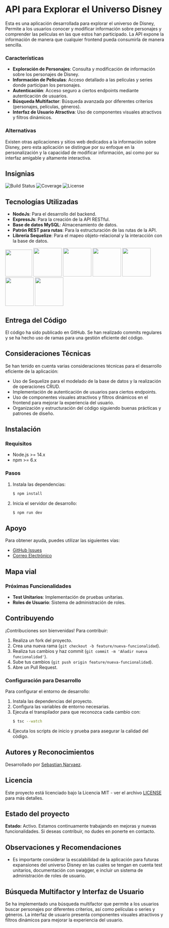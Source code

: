 # API para Explorar el Universo Disney

Esta es una aplicación desarrollada para explorar el universo de Disney, Permite a los usuarios conocer y modificar información sobre personajes y comprender las películas en las que estos han participado. La API expone la información de manera que cualquier frontend pueda consumirla de manera sencilla.

### Características
- **Exploración de Personajes**: Consulta y modificación de información sobre los personajes de Disney.
- **Información de Películas**: Acceso detallado a las películas y series donde participan los personajes.
- **Autenticación**: Acceso seguro a ciertos endpoints mediante autenticación de usuarios.
- **Búsqueda Multifactor**: Búsqueda avanzada por diferentes criterios (personajes, películas, géneros).
- **Interfaz de Usuario Atractiva**: Uso de componentes visuales atractivos y filtros dinámicos.

### Alternativas
Existen otras aplicaciones y sitios web dedicados a la información sobre Disney, pero esta aplicación se distingue por su enfoque en la personalización y la capacidad de modificar información, así como por su interfaz amigable y altamente interactiva.

## Insignias

![Build Status](https://img.shields.io/badge/build-passing-brightgreen)
![Coverage](https://img.shields.io/badge/coverage-95%25-brightgreen)
![License](https://img.shields.io/badge/license-MIT-blue)

## Tecnologías Utilizadas

- **NodeJs**: Para el desarrollo del backend.
- **ExpressJs**: Para la creación de la API RESTful.
- **Base de datos MySQL**: Almacenamiento de datos.
- **Patrón REST para rutas**: Para la estructuración de las rutas de la API.
- **Librería Sequelize**: Para el mapeo objeto-relacional y la interacción con la base de datos.
<p align="left">
  <img src="https://github.com/sebastiannarvaez23/dv-idico-api/assets/88569352/b2c84500-0646-439a-8d04-db6571a74cff" width="auto" height="85">
  <img src="https://github.com/sebastiannarvaez23/dv-idico-api/assets/88569352/951382c1-b44e-4caf-9697-51667538a617" width="auto" height="90">
  <img src="https://github.com/sebastiannarvaez23/dv-idico-api/assets/88569352/6099bdde-dcbc-4b30-90b2-7e3f6fe27fa2" width="auto" height="90">
  <img src="https://github.com/sebastiannarvaez23/dv-idico-api/assets/88569352/823a060f-fe4f-4814-99d5-afc066546443" width="auto" height="90">
  <img src="https://github.com/user-attachments/assets/1b85c542-a58c-4672-8203-7f48bc6f0f9b" width="auto" height="90">
  <img src="https://github.com/user-attachments/assets/03a34047-ff1b-4e0c-bdf3-756671046ded" width="auto" height="90">
  <img src="https://static-00.iconduck.com/assets.00/git-icon-1024x1024-pqp7u4hl.png" width="auto" height="90">
</p>

## Entrega del Código

El código ha sido publicado en GitHub. Se han realizado commits regulares y se ha hecho uso de ramas para una gestión eficiente del código.

## Consideraciones Técnicas

Se han tenido en cuenta varias consideraciones técnicas para el desarrollo eficiente de la aplicación:

- Uso de Sequelize para el modelado de la base de datos y la realización de operaciones CRUD.
- Implementación de autenticación de usuarios para ciertos endpoints.
- Uso de componentes visuales atractivos y filtros dinámicos en el frontend para mejorar la experiencia del usuario.
- Organización y estructuración del código siguiendo buenas prácticas y patrones de diseño.

## Instalación

### Requisitos
- Node.js >= 14.x
- npm >= 6.x

### Pasos
1. Instala las dependencias:
   ```bash
   $ npm install
2. Inicia el servidor de desarrollo:
   ```bash
   $ npm run dev

## Apoyo

Para obtener ayuda, puedes utilizar las siguientes vías:

- [GitHub Issues](https://github.com/sebastiannarvaez23/dv-idico-api/issues)
- [Correo Electrónico](narvaezsebas8@gmail.com)

## Mapa vial

### Próximas Funcionalidades
- **Test Unitarios**: Implementación de pruebas unitarias.
- **Roles de Usuario**: Sistema de administración de roles.

## Contribuyendo

¡Contribuciones son bienvenidas! Para contribuir:

1. Realiza un fork del proyecto.
2. Crea una nueva rama (`git checkout -b feature/nueva-funcionalidad`).
3. Realiza tus cambios y haz commit (`git commit -m 'Añadir nueva funcionalidad'`).
4. Sube tus cambios (`git push origin feature/nueva-funcionalidad`).
5. Abre un Pull Request.

### Configuración para Desarrollo

Para configurar el entorno de desarrollo:

1. Instala las dependencias del proyecto.
2. Configura las variables de entorno necesarias.
3. Ejecuta el transpilador para que reconozca cada cambio con:
   ```bash
   $ tsc --watch
5. Ejecuta los scripts de inicio y prueba para asegurar la calidad del código.

## Autores y Reconocimientos

Desarrollado por [Sebastian Narvaez](https://github.com/sebastiannarvaez23).

## Licencia

Este proyecto está licenciado bajo la Licencia MIT - ver el archivo [LICENSE](LICENSE) para más detalles.

## Estado del proyecto

**Estado:** Activo. Estamos continuamente trabajando en mejoras y nuevas funcionalidades. Si deseas contribuir, no dudes en ponerte en contacto.

## Observaciones y Recomendaciones

- Es importante considerar la escalabilidad de la aplicación para futuras expansiones del universo Disney en las cuales se tengan en cuenta test unitarios, documentación con swagger, e incluir un sistema de administración de roles de usuario.

## Búsqueda Multifactor y Interfaz de Usuario

Se ha implementado una búsqueda multifactor que permite a los usuarios buscar personajes por diferentes criterios, así como películas o series y géneros. La interfaz de usuario presenta componentes visuales atractivos y filtros dinámicos para mejorar la experiencia del usuario.
